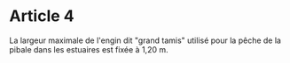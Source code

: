 # Article 4

La largeur maximale de l'engin dit "grand tamis" utilisé pour la pêche de la pibale dans les estuaires est fixée à 1,20 m.
